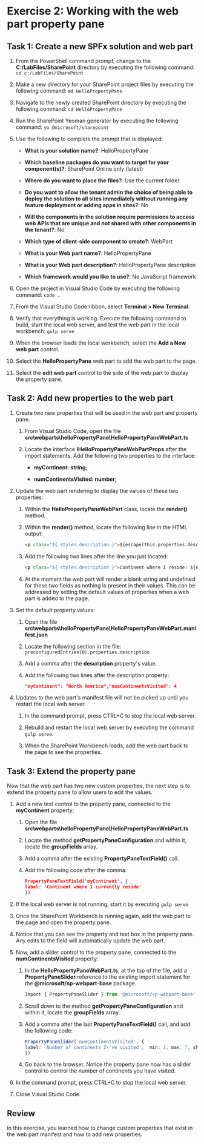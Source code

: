 ﻿# Exercise 2: Working with the web part property pane

## Task 1: Create a new SPFx solution and web part

1. From the PowerShell command prompt, change to the **C:/LabFiles/SharePoint** directory by executing the following command: `cd c:/LabFiles/SharePoint`

1. Make a new directory for your SharePoint project files by executing the following command: `md HelloPropertyPane`

1. Navigate to the newly created SharePoint directory by executing the following command: `cd HelloPropertyPane`

1. Run the SharePoint Yeoman generator by executing the following command: `yo @microsoft/sharepoint`

1. Use the following to complete the prompt that is displayed:

    - **What is your solution name?**: HelloPropertyPane

    - **Which baseline packages do you want to target for your component(s)?**: SharePoint Online only (latest)

    - **Where do you want to place the files?**: Use the current folder

    - **Do you want to allow the tenant admin the choice of being able to deploy the solution to all sites immediately without running any feature deployment or adding apps in sites?**: No

    - **Will the components in the solution require permissions to access web APIs that are unique and not shared with other components in the tenant?**: No

    - **Which type of client-side component to create?**: WebPart

    - **What is your Web part name?**: HelloPropertyPane

    - **What is your Web part description?**: HelloPropertyPane description

    - **Which framework would you like to use?**: No JavaScript framework

1. Open the project in Visual Studio Code by executing the following command: `code .`

1. From the Visual Studio Code ribbon, select **Terminal > New Terminal**.

1. Verify that everything is working. Execute the following command to build, start the local web server, and test the web part in the local workbench: `gulp serve`

1. When the browser loads the local workbench, select the **Add a New web part** control.

1. Select the **HelloPropertyPane** web part to add the web part to the page.

1. Select the **edit web part** control to the side of the web part to display the property pane.

## Task 2: Add new properties to the web part

1. Create two new properties that will be used in the web part and property pane.

    1. From Visual Studio Code, open the file **src\webparts\helloPropertyPane\HelloPropertyPaneWebPart.ts**

    1. Locate the interface **IHelloPropertyPaneWebPartProps** after the import statements. Add the following two properties to the interface:

        - **myContinent: string;**

        - **numContinentsVisited: number;**

1. Update the web part rendering to display the values of these two properties:

    1. Within the **HelloPropertyPaneWebPart** class, locate the **render()** method.

    1. Within the **render()** method, locate the following line in the HTML output:

        ```html
        <p class="${ styles.description }">${escape(this.properties.description)}</p>
        ```

    1. Add the following two lines after the line you just located:

        ```html
        <p class="${ styles.description }">Continent where I reside: ${escape(this.properties.myContinent)}</p><p class="${ styles.description }">Number of continents I've visited: ${this.properties.numContinentsVisited}</p>
        ```

    1. At the moment the web part will render a blank string and undefined for these two fields as nothing is present in their values. This can be addressed by setting the default values of properties when a web part is added to the page.

1. Set the default property values:

    1. Open the file **src\webparts\helloPropertyPane\HelloPropertyPaneWebPart.manifest.json**

    1. Locate the following section in the file: `preconfiguredEntries[0].properties.description`

    1. Add a comma after the **description** property's value.

    1. Add the following two lines after the description property:

        ```json
        "myContinent": "North America","numContinentsVisited": 4
        ```

1. Updates to the web part's manifest file will not be picked up until you restart the local web server.

    1. In the command prompt, press CTRL+C to stop the local web server.

    1. Rebuild and restart the local web server by executing the command `gulp serve`.

    1. When the SharePoint Workbench loads, add the web part back to the page to see the properties.

## Task 3: Extend the property pane

Now that the web part has two new custom properties, the next step is to extend the property pane to allow users to edit the values.

1. Add a new text control to the property pane, connected to the **myContinent** property:

    1. Open the file **src\webparts\helloPropertyPane\HelloPropertyPaneWebPart.ts**

    1. Locate the method **getPropertyPaneConfiguration** and within it, locate the **groupFields** array.

    1. Add a comma after the existing **PropertyPaneTextField()** call.

    1. Add the following code after the comma:

        ```json
        PropertyPaneTextField('myContinent', {
        label: 'Continent where I currently reside'
        })
        ```

1. If the local web server is not running, start it by executing `gulp serve`

1. Once the SharePoint Workbench is running again, add the web part to the page and open the property pane.

1. Notice that you can see the property and text box in the property pane. Any edits to the field will automatically update the web part.

1. Now, add a slider control to the property pane, connected to the **numContinentsVisited** property:

    1. In the **HelloPropertyPaneWebPart.ts**, at the top of the file, add a **PropertyPaneSlider** reference to the existing import statement for the **@microsoft/sp-webpart-base** package.

        ```typescript
        Import { PropertyPaneSlider } from '@microsoft/sp-webpart-base'
        ```

    1. Scroll down to the method **getPropertyPaneConfiguration** and within it, locate the **groupFields** array.

    1. Add a comma after the last **PropertyPaneTextField()** call, and add the following code:

        ```typescript
        PropertyPaneSlider('numContinentsVisited', {
        label: 'Number of continents I\'ve visited',  min: 1, max: 7, showValue: true,
        })
        ```

    1. Go back to the browser. Notice the property pane now has a slider control to control the number of continents you have visited.

1. In the command prompt, press CTRL+C to stop the local web server.

1. Close Visual Studio Code.

## Review

In this exercise, you learned how to change custom properties that exist in the web part manifest and how to add new properties.

